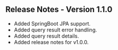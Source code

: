 ## Release Notes - Version 1.1.0

* Added SpringBoot JPA support.
* Added query result error handling.
* Added query result details.
* Added release notes for v1.0.0.

